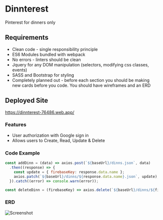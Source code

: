 # Dinnterest

Pinterest for dinners only

## Requirements
* Clean code - single responsibility principle
* ES6 Modules bundled with webpack
* No errors - linters should be clean
* Jquery for any DOM manipulation (selectors, modifying css classes, events)
* SASS and Bootstrap for styling
* Completely planned out - before each section you should be making new cards before you code.  You should have wireframes and an ERD

## Deployed Site

https://dinnterest-76486.web.app/

### Features
* User authorization with Google sign in
* Allows users to Create, Read, Update & Delete

### Code Example
```javascript
const addDinn = (data) => axios.post(`${baseUrl}/dinns.json`, data)
  .then((response) => {
    const update = { firebaseKey: response.data.name };
    axios.patch(`${baseUrl}/dinns/${response.data.name}.json`, update);
  }).catch((error) => console.warn(error));

const deleteDinn = (firebaseKey) => axios.delete(`${baseUrl}/dinns/${firebaseKey}.json`);
```

### ERD

![Screenshot](https://user-images.githubusercontent.com/67588177/95528985-570f4280-099f-11eb-97e5-f97e3b141006.png)